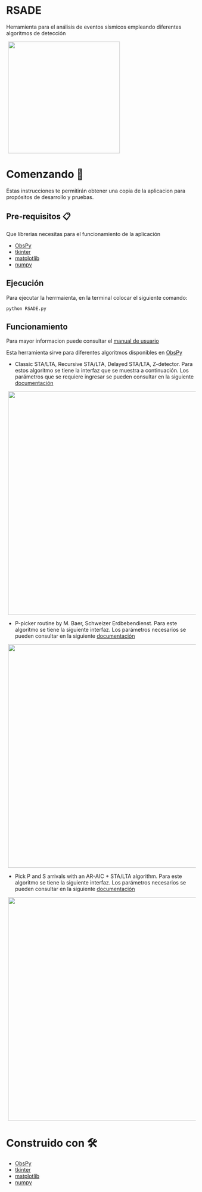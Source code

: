 # RSADE
 Herramienta para el análisis de eventos sísmicos empleando diferentes algoritmos de detección
 
 <p>
    <img src="https://res.cloudinary.com/dzgd10ssq/image/upload/v1609543282/tesis/madzogzsxzhg2gzwsfgd.png" width="300"/ hspace="5"> 
</p>

# Comenzando 🚀

Estas instrucciones te permitirán obtener una copia de la aplicacion para propósitos de desarrollo y pruebas.



## Pre-requisitos 📋

Que librerias necesitas para el funcionamiento de la aplicación
- [ObsPy](https://github.com/obspy/obspy/wiki "ObsPy")
- [tkinter](https://docs.python.org/es/3/library/tkinter.html#module-tkinter "tkinter")
- [matplotlib](https://matplotlib.org/ "matplotlib")
- [numpy](https://numpy.org/ "numpy")

## Ejecución

Para ejecutar la herrmaienta, en la terminal colocar el siguiente comando:

```
python RSADE.py
```
  
## Funcionamiento
Para mayor informacion puede consultar el [manual de usuario](https://github.com/alvaroarmijos/RSADE/blob/main/Manual%20de%20usuario.pdf "manual de usuario")

Esta herramienta sirve para diferentes algoritmos disponibles en [ObsPy](https://docs.obspy.org/tutorial/code_snippets/trigger_tutorial.html "obspy")
  
 - Classic STA/LTA, Recursive STA/LTA, Delayed STA/LTA, Z-detector. Para estos algoritmo se tiene la interfaz que se muestra a continuación. Los parámetros que se requiere ingresar se pueden consultar en la siguiente  [documentación](https://docs.obspy.org/packages/autogen/obspy.signal.trigger.classic_sta_lta.html#obspy.signal.trigger.classic_sta_lta "documentación")
 <p>
    <img src="https://res.cloudinary.com/dzgd10ssq/image/upload/v1609543282/tesis/madzogzsxzhg2gzwsfgd.png" width="600"/ hspace="5"> 
 </p>
 
 - P-picker routine by M. Baer, Schweizer Erdbebendienst. Para este algoritmo se tiene la siguiente interfaz. Los parámetros necesarios se pueden consultar en la siguiente [documentación](https://docs.obspy.org/packages/autogen/obspy.signal.trigger.pk_baer.html#obspy.signal.trigger.pk_baer "documentación") 

 <p>
     <img src="https://res.cloudinary.com/dzgd10ssq/image/upload/v1609543282/tesis/kjaeot8niqhsbuhyvoxf.png" width="600"/ hspace="5"> 
 </p>

- Pick P and S arrivals with an AR-AIC + STA/LTA algorithm. Para este algoritmo se tiene  la siguiente interfaz. Los parámetros necesarios se pueden consultar en la siguiente [documentación](https://docs.obspy.org/packages/autogen/obspy.signal.trigger.ar_pick.html#obspy.signal.trigger.ar_pick "documentación") 
 <p>
     <img src="https://res.cloudinary.com/dzgd10ssq/image/upload/v1609543282/tesis/xc6itwca6ibfvbxyep4w.png" width="600"/ hspace="5"> 
 </p>
  
  # Construido con 🛠️
  - [ObsPy](https://github.com/obspy/obspy/wiki "ObsPy")
  - [tkinter](https://docs.python.org/es/3/library/tkinter.html#module-tkinter "tkinter")
  - [matplotlib](https://matplotlib.org/ "matplotlib")
  - [numpy](https://numpy.org/ "numpy")
